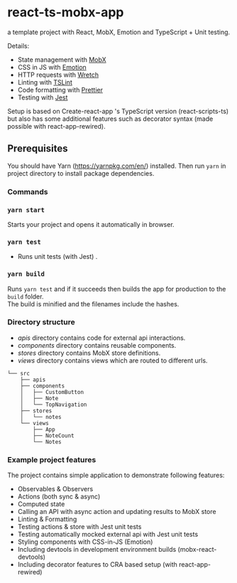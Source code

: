 # react-ts-mobx-app

a template project with React, MobX, Emotion and TypeScript + Unit testing.

Details:
* State management with [MobX](https://mobx.js.org/)
* CSS in JS with [Emotion](https://emotion.sh/)
* HTTP requests with [Wretch](https://github.com/elbywan/wretch)
* Linting with [TSLint](https://github.com/palantir/tslint)
* Code formatting with [Prettier](https://prettier.io/)
* Testing with [Jest](https://facebook.github.io/jest/)

Setup is based on Create-react-app 's TypeScript version (react-scripts-ts) but also has some additional features such as decorator syntax (made possible with react-app-rewired).

## Prerequisites

You should have Yarn (https://yarnpkg.com/en/) installed. Then run
`yarn`
in project directory to install package dependencies.

### Commands

### `yarn start`

Starts your project and opens it automatically in browser.

### `yarn test`

* Runs unit tests (with Jest) .

### `yarn build`

Runs `yarn test` and if it succeeds then builds the app for production to the `build` folder.<br>
The build is minified and the filenames include the hashes.<br>

### Directory structure

* *apis* directory contains code for external api interactions.
* *components* directory contains reusable components.
* *stores* directory contains MobX store definitions.
* *views* directory contains views which are routed to different urls.

```
└── src
    ├── apis
    ├── components
    │   ├── CustomButton
    │   ├── Note
    │   └── TopNavigation
    ├── stores
    │   └── notes
    └── views
        ├── App
        ├── NoteCount
        └── Notes
```

### Example project features

The project contains simple application to demonstrate following features:

* Observables & Observers
* Actions (both sync & async)
* Computed state
* Calling an API with async action and updating results to MobX store
* Linting & Formatting
* Testing actions & store with Jest unit tests
* Testing automatically mocked external api with Jest unit tests
* Styling components with CSS-in-JS (Emotion)
* Including devtools in development environment builds (mobx-react-devtools)
* Including decorator features to CRA based setup (with react-app-rewired)